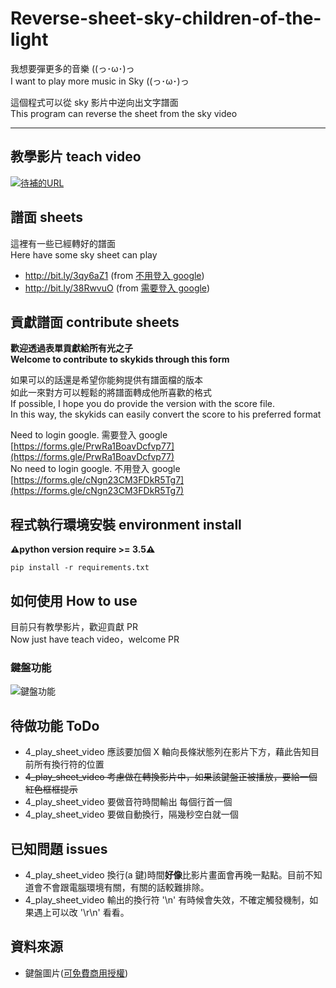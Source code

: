 # Reverse-sheet-sky-children-of-the-light

我想要彈更多的音樂 ((っ･ω･)っ  
I want to play more music in Sky ((っ･ω･)っ

這個程式可以從 sky 影片中逆向出文字譜面  
This program can reverse the sheet from the sky video

---

## 教學影片 teach video

[![待補的URL](http://img.youtube.com/vi/E-ofS-MiVzs/0.jpg)](http://bit.ly/3agGXdu)

## 譜面 sheets

這裡有一些已經轉好的譜面  
Here have some sky sheet can play

- http://bit.ly/3qy6aZ1 (from [不用登入 google](https://forms.gle/q11xptKWeZkbFU687))
- http://bit.ly/38RwvuO (from [需要登入 google](https://forms.gle/cNgn23CM3FDkR5Tg7))

## 貢獻譜面 contribute sheets

**歡迎透過表單貢獻給所有光之子**  
**Welcome to contribute to skykids through this form**

如果可以的話還是希望你能夠提供有譜面檔的版本  
如此一來對方可以輕鬆的將譜面轉成他所喜歡的格式  
If possible, I hope you do provide the version with the score file.  
In this way, the skykids can easily convert the score to his preferred format

Need to login google. 需要登入 google  
[https://forms.gle/PrwRa1BoavDcfvp77](https://forms.gle/PrwRa1BoavDcfvp77)  
No need to login google. 不用登入 google  
[https://forms.gle/cNgn23CM3FDkR5Tg7](https://forms.gle/cNgn23CM3FDkR5Tg7)

## 程式執行環境安裝 environment install

**⚠️python version require >= 3.5⚠️**

```allowEmpty
pip install -r requirements.txt
```

## 如何使用 How to use

目前只有教學影片，歡迎貢獻 PR  
Now just have teach video，welcome PR

### 鍵盤功能
![鍵盤功能](https://imgur.com/9e58sw1.png)

## 待做功能 ToDo

- 4_play_sheet_video 應該要加個 X 軸向長條狀態列在影片下方，藉此告知目前所有換行符的位置
- ~~4_play_sheet_video 考慮做在轉換影片中，如果該鍵盤正被播放，要給一個紅色框框提示~~
- 4_play_sheet_video 要做音符時間輸出 每個行首一個
- 4_play_sheet_video 要做自動換行，隔幾秒空白就一個

## 已知問題 issues

- 4_play_sheet_video 換行(a 鍵)時間**好像**比影片畫面會再晚一點點。目前不知道會不會跟電腦環境有關，有關的話較難排除。
- 4_play_sheet_video 輸出的換行符 '\\n' 有時候會失效，不確定觸發機制，如果遇上可以改 '\\r\\n' 看看。

## 資料來源
- 鍵盤圖片([可免費商用授權](https://www.pexels.com/zh-tw/photo/698808/))
